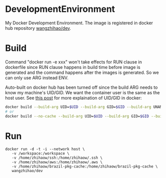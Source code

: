 # DevelopmentEnvironment

My Docker Development Environment. The image is registered in docker hub repository [wangzhihao/dev](https://hub.docker.com/r/wangzhihao/dev).


# Build 

Command "docker run -e xxx" won't take effects for RUN clause in dockerfile since
RUN clause happens in build time before image is generated and the command happens
after the images is generated. So we can only use ARG instead ENV.

Auto-built on docker hub has been turned off since the build ARG needs to know my machine's UID/GID.
We want the container user is the same as the host user.
See [this post](
https://medium.com/@mccode/understanding-how-uid-and-gid-work-in-docker-containers-c37a01d01cf)
for more explaination of UID/GID in docker:

```sh
docker build --build-arg UID=$UID --build-arg GID=$GID --build-arg UNAME=$USER -t wangzhihao/dev .
# or
docker build --no-cache --build-arg UID=$UID --build-arg GID=$GID --build-arg UNAME=$USER -t wangzhihao/dev .
```

# Run

```
docker run -d -t -i --network host \
   -v /workspace:/workspace \
   -v /home/zhihaow/ssh:/home/zhihaow/.ssh \
   -v /home/zhihaow/aws:/home/zhihaow/.aws \
   -v /home/zhihaow/brazil-pkg-cache:/home/zhihaow/brazil-pkg-cache \
   wangzhihao/dev
```
